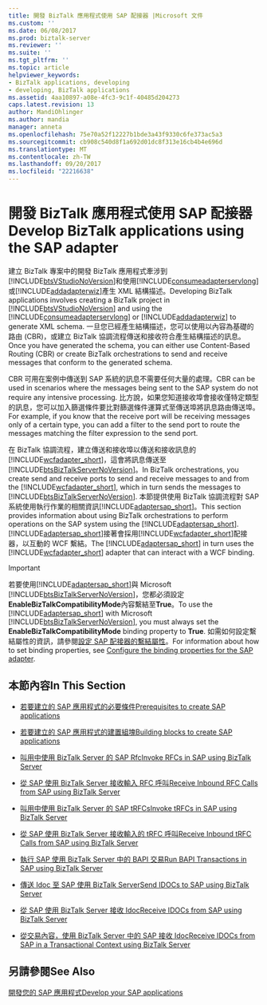 ```yaml
---
title: 開發 BizTalk 應用程式使用 SAP 配接器 |Microsoft 文件
ms.custom: ''
ms.date: 06/08/2017
ms.prod: biztalk-server
ms.reviewer: ''
ms.suite: ''
ms.tgt_pltfrm: ''
ms.topic: article
helpviewer_keywords:
- BizTalk applications, developing
- developing, BizTalk applications
ms.assetid: 4aa10897-a08e-4fc3-9c1f-40485d204273
caps.latest.revision: 13
author: MandiOhlinger
ms.author: mandia
manager: anneta
ms.openlocfilehash: 75e70a52f12227b1bde3a43f9330c6fe373ac5a3
ms.sourcegitcommit: cb908c540d8f1a692d01dc8f313e16cb4b4e696d
ms.translationtype: MT
ms.contentlocale: zh-TW
ms.lasthandoff: 09/20/2017
ms.locfileid: "22216638"
---
```

# <a name="develop-biztalk-applications-using-the-sap-adapter"></a><span data-ttu-id="c2662-102">開發 BizTalk 應用程式使用 SAP 配接器</span><span class="sxs-lookup"><span data-stu-id="c2662-102">Develop BizTalk applications using the SAP adapter</span></span>
<span data-ttu-id="c2662-103">建立 BizTalk 專案中的開發 BizTalk 應用程式牽涉到[!INCLUDE[btsVStudioNoVersion](../../includes/btsvstudionoversion-md.md)]和使用[!INCLUDE[consumeadapterservlong](../../includes/consumeadapterservlong-md.md)]或[!INCLUDE[addadapterwiz](../../includes/addadapterwiz-md.md)]產生 XML 結構描述。</span><span class="sxs-lookup"><span data-stu-id="c2662-103">Developing BizTalk applications involves creating a BizTalk project in [!INCLUDE[btsVStudioNoVersion](../../includes/btsvstudionoversion-md.md)] and using the [!INCLUDE[consumeadapterservlong](../../includes/consumeadapterservlong-md.md)] or [!INCLUDE[addadapterwiz](../../includes/addadapterwiz-md.md)] to generate XML schema.</span></span> <span data-ttu-id="c2662-104">一旦您已經產生結構描述，您可以使用以內容為基礎的路由 (CBR)，或建立 BizTalk 協調流程傳送和接收符合產生結構描述的訊息。</span><span class="sxs-lookup"><span data-stu-id="c2662-104">Once you have generated the schema, you can either use Content-Based Routing (CBR) or create BizTalk orchestrations to send and receive messages that conform to the generated schema.</span></span>  
  
 <span data-ttu-id="c2662-105">CBR 可用在案例中傳送到 SAP 系統的訊息不需要任何大量的處理。</span><span class="sxs-lookup"><span data-stu-id="c2662-105">CBR can be used in scenarios where the messages being sent to the SAP system do not require any intensive processing.</span></span> <span data-ttu-id="c2662-106">比方說，如果您知道接收埠會接收僅特定類型的訊息，您可以加入篩選條件要比對篩選條件運算式至傳送埠將訊息路由傳送埠。</span><span class="sxs-lookup"><span data-stu-id="c2662-106">For example, if you know that the receive port will be receiving messages only of a certain type, you can add a filter to the send port to route the messages matching the filter expression to the send port.</span></span>  
  
 <span data-ttu-id="c2662-107">在 BizTalk 協調流程，建立傳送和接收埠以傳送和接收訊息的[!INCLUDE[wcfadapter_short](../../includes/wcfadapter-short-md.md)]，這會將訊息傳送至[!INCLUDE[btsBizTalkServerNoVersion](../../includes/btsbiztalkservernoversion-md.md)]。</span><span class="sxs-lookup"><span data-stu-id="c2662-107">In BizTalk orchestrations, you create send and receive ports to send and receive messages to and from the [!INCLUDE[wcfadapter_short](../../includes/wcfadapter-short-md.md)], which in turn sends the messages to [!INCLUDE[btsBizTalkServerNoVersion](../../includes/btsbiztalkservernoversion-md.md)].</span></span> <span data-ttu-id="c2662-108">本節提供使用 BizTalk 協調流程對 SAP 系統使用執行作業的相關資訊[!INCLUDE[adaptersap_short](../../includes/adaptersap-short-md.md)]。</span><span class="sxs-lookup"><span data-stu-id="c2662-108">This section provides information about using BizTalk orchestrations to perform operations on the SAP system using the [!INCLUDE[adaptersap_short](../../includes/adaptersap-short-md.md)].</span></span> <span data-ttu-id="c2662-109">[!INCLUDE[adaptersap_short](../../includes/adaptersap-short-md.md)]接著會採用[!INCLUDE[wcfadapter_short](../../includes/wcfadapter-short-md.md)]配接器，以互動的 WCF 繫結。</span><span class="sxs-lookup"><span data-stu-id="c2662-109">The [!INCLUDE[adaptersap_short](../../includes/adaptersap-short-md.md)] in turn uses the [!INCLUDE[wcfadapter_short](../../includes/wcfadapter-short-md.md)] adapter that can interact with a WCF binding.</span></span>  
  
> [!IMPORTANT]
>  <span data-ttu-id="c2662-110">若要使用[!INCLUDE[adaptersap_short](../../includes/adaptersap-short-md.md)]與 Microsoft [!INCLUDE[btsBizTalkServerNoVersion](../../includes/btsbiztalkservernoversion-md.md)]，您都必須設定**EnableBizTalkCompatibilityMode**內容繫結至**True**。</span><span class="sxs-lookup"><span data-stu-id="c2662-110">To use the [!INCLUDE[adaptersap_short](../../includes/adaptersap-short-md.md)] with Microsoft [!INCLUDE[btsBizTalkServerNoVersion](../../includes/btsbiztalkservernoversion-md.md)], you must always set the **EnableBizTalkCompatibilityMode** binding property to **True**.</span></span> <span data-ttu-id="c2662-111">如需如何設定繫結屬性的資訊，請參閱[設定 SAP 配接器的繫結屬性](../../adapters-and-accelerators/adapter-sap/configure-the-binding-properties-for-the-sap-adapter.md)。</span><span class="sxs-lookup"><span data-stu-id="c2662-111">For information about how to set binding properties, see [Configure the binding properties for the SAP adapter](../../adapters-and-accelerators/adapter-sap/configure-the-binding-properties-for-the-sap-adapter.md).</span></span>  
  
## <a name="in-this-section"></a><span data-ttu-id="c2662-112">本節內容</span><span class="sxs-lookup"><span data-stu-id="c2662-112">In This Section</span></span>  
  
-   [<span data-ttu-id="c2662-113">若要建立的 SAP 應用程式的必要條件</span><span class="sxs-lookup"><span data-stu-id="c2662-113">Prerequisites to create SAP applications</span></span>](../../adapters-and-accelerators/adapter-sap/prerequisites-to-create-sap-applications.md)
  
-   [<span data-ttu-id="c2662-114">若要建立的 SAP 應用程式的建置組塊</span><span class="sxs-lookup"><span data-stu-id="c2662-114">Building blocks to create SAP applications</span></span>](../../adapters-and-accelerators/adapter-sap/building-blocks-to-create-sap-applications.md)
  
-   [<span data-ttu-id="c2662-115">叫用中使用 BizTalk Server 的 SAP Rfc</span><span class="sxs-lookup"><span data-stu-id="c2662-115">Invoke RFCs in SAP using BizTalk Server</span></span>](../../adapters-and-accelerators/adapter-sap/invoke-rfcs-in-sap-using-biztalk-server.md)  
  
-   [<span data-ttu-id="c2662-116">從 SAP 使用 BizTalk Server 接收輸入 RFC 呼叫</span><span class="sxs-lookup"><span data-stu-id="c2662-116">Receive Inbound RFC Calls from SAP using BizTalk Server</span></span>](../../adapters-and-accelerators/adapter-sap/receive-inbound-rfc-calls-from-sap-using-biztalk-server.md)  
  
-   [<span data-ttu-id="c2662-117">叫用中使用 BizTalk Server 的 SAP tRFCs</span><span class="sxs-lookup"><span data-stu-id="c2662-117">Invoke tRFCs in SAP using BizTalk Server</span></span>](../../adapters-and-accelerators/adapter-sap/invoke-trfcs-in-sap-using-biztalk-server.md)  
  
-   [<span data-ttu-id="c2662-118">從 SAP 使用 BizTalk Server 接收輸入的 tRFC 呼叫</span><span class="sxs-lookup"><span data-stu-id="c2662-118">Receive Inbound tRFC Calls from SAP using BizTalk Server</span></span>](../../adapters-and-accelerators/adapter-sap/receive-inbound-trfc-calls-from-sap-using-biztalk-server.md)  
  
-   [<span data-ttu-id="c2662-119">執行 SAP 使用 BizTalk Server 中的 BAPI 交易</span><span class="sxs-lookup"><span data-stu-id="c2662-119">Run BAPI Transactions in SAP using BizTalk Server</span></span>](../../adapters-and-accelerators/adapter-sap/run-bapi-transactions-in-sap-using-biztalk-server.md)  
  
-   [<span data-ttu-id="c2662-120">傳送 Idoc 至 SAP 使用 BizTalk Server</span><span class="sxs-lookup"><span data-stu-id="c2662-120">Send IDOCs to SAP using BizTalk Server</span></span>](../../adapters-and-accelerators/adapter-sap/send-idocs-to-sap-using-biztalk-server.md)  
  
-   [<span data-ttu-id="c2662-121">從 SAP 使用 BizTalk Server 接收 Idoc</span><span class="sxs-lookup"><span data-stu-id="c2662-121">Receive IDOCs from SAP using BizTalk Server</span></span>](../../adapters-and-accelerators/adapter-sap/receive-idocs-from-sap-using-biztalk-server.md)  
  
-   [<span data-ttu-id="c2662-122">從交易內容，使用 BizTalk Server 中的 SAP 接收 Idoc</span><span class="sxs-lookup"><span data-stu-id="c2662-122">Receive IDOCs from SAP in a Transactional Context using BizTalk Server</span></span>](../../adapters-and-accelerators/adapter-sap/receive-idocs-from-sap-in-a-transactional-context-using-biztalk-server.md)  
  
## <a name="see-also"></a><span data-ttu-id="c2662-123">另請參閱</span><span class="sxs-lookup"><span data-stu-id="c2662-123">See Also</span></span>  
[<span data-ttu-id="c2662-124">開發您的 SAP 應用程式</span><span class="sxs-lookup"><span data-stu-id="c2662-124">Develop your SAP applications</span></span>](../../adapters-and-accelerators/adapter-sap/develop-your-sap-applications.md)